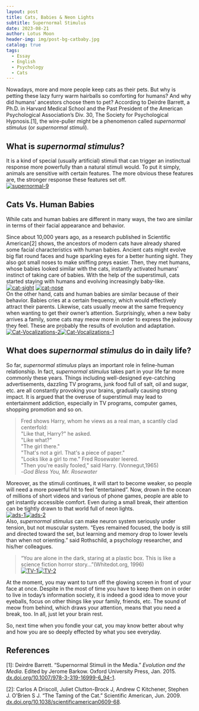 ```yaml
---
layout: post
title: Cats, Babies & Neon Lights
subtitle: Supernormal Stimulus
date: 2023-08-21
author: Lotus Moon
header-img: img/post-bg-catbaby.jpg
catalog: true
tags:
  - Essay
  - English
  - Psychology
  - Cats
---
```


Nowadays, more and more people keep cats as their pets. But why is petting these lazy furry warm hairballs so comforting for humans? And why did humans’ ancestors choose them to pet? According to Deirdre Barrett, a Ph.D. in Harvard Medical School and the Past President of the American Psychological Association’s Div. 30, The Society for Psychological Hypnosis.[1], the wire-puller might be a phenomenon called *supernormal stimulus* (or *supernormal stimuli*).

## What is *supernormal stimulus*?

It is a kind of special (usually artificial) stimuli that can trigger an instinctual response more powerfully than a natural stimuli would. To put it simply, animals are sensitive with certain features. The more obvious these features are, the stronger response these features set off.  
<a href="https://ibb.co/rf8wVZj"><img src="https://i.ibb.co/LhjZ3CF/supernormal-9.png" alt="supernormal-9" border="0"></a>

## Cats Vs. Human Babies

While cats and human babies are different in many ways, the two are similar in terms of their facial appearance and behavior.

Since about 10,000 years ago, as a research published in Scientific American[2] shows, the ancestors of modern cats have already shared some facial characteristics with human babies. Ancient cats might evolve big flat round faces and huge sparkling eyes for a better hunting sight. They also got small noses to make sniffing preys easier. Then, they met humans, whose babies looked similar with the cats, instantly activated humans’ instinct of taking care of babies. With the help of the superstimuli, cats started staying with humans and evolving increasingly baby-like.  
<a href="https://ibb.co/Q8VwJdt"><img src="https://i.ibb.co/vsWncYR/cat-sight.jpg" alt="cat-sight" border="0" style="display:inline"></a>
<a href="https://ibb.co/Nsstxz7"><img src="https://i.ibb.co/c11kJdx/cat-nose.jpg" alt="cat-nose" border="0" style="display:inline"></a>  
On the other hand, cats and human babies are similar because of their behavior. Babies cries at a certain frequency, which would effectively attract their parents. Likewise, cats usually meow at the same frequency when wanting to get their owner’s attention. Surprisingly, when a new baby arrives a family, some cats may meow more in order to express the jealousy they feel. These are probably the results of evolution and adaptation.  
<a href="https://ibb.co/ThM0SHX"><img src="https://i.ibb.co/6s0tx4h/Cat-Vocalizations-2.jpg" alt="Cat-Vocalizations-2" border="0" style="display:inline"></a><a href="https://ibb.co/FYqgmsX"><img src="https://i.ibb.co/pKrJbWQ/Cat-Vocalizations-1.jpg" alt="Cat-Vocalizations-1" border="0" style="display:inline"></a>

## What does *supernormal stimulus* do in daily life?

So far, *supernormal stimulus* plays an important role in feline-human relationship. In fact, *supernormal stimulus* takes part in your life far more commonly these years. Things including well-designed eye-catching advertisements, dazzling TV programs, junk food full of salt, oil and sugar, etc. are all constantly provoking your brains, gradually causing strong impact. It is argued that the overuse of superstimuli may lead to entertainment addiction, especially in TV programs, computer games, shopping promotion and so on.


> Fred shows Harry, whom he views as a real man, a scantily clad centerfold:  
> "Like that, Harry?" he asked.  
> "Like what?"  
> "The girl there."  
> "That's not a girl. That's a piece of paper."  
> "Looks like a girl to me." Fred Rosewater leered.  
> "Then you're easily fooled," said Harry. (Vonnegut,1965)  
> -*God Bless You, Mr. Rosewater*

Moreover, as the stimuli continues, it will start to become weaker, so people will need a more powerful hit to feel “entertained”. Now, drown in the ocean of millions of short videos and various of phone games, people are able to get instantly accessible comfort. Even during a small break, their attention can be tightly drawn to that world full of neon lights.  
<a href="https://ibb.co/LgTQHKr"><img src="https://i.ibb.co/GMZsNm9/ads-1.jpg" alt="ads-1" border="0" style="display:inline"></a><a href="https://ibb.co/pXdC3pK"><img src="https://i.ibb.co/zfZKSw2/ads-2.jpg" alt="ads-2" border="0" style="display:inline"></a>  
Also, *supernormal stimulus* can make neuron system seriously under tension, but not muscular system. “Eyes remained focused, the body is still and directed toward the set, but learning and memory drop to lower levels than when not orienting.” said Rothschild, a psychology researcher, and his/her colleagues.

>“You are alone in the dark, staring at a plastic box. This is like a science fiction horror story...”(Whitedot.org, 1996)  
<a href="https://ibb.co/dJ6fRJQ"><img src="https://i.ibb.co/1JK0kJ9/TV-1.jpg" alt="TV-1" border="0" style="display:inline"></a><a href="https://ibb.co/8rGYz2P"><img src="https://i.ibb.co/pfNhWZ4/TV-2.jpg" alt="TV-2" border="0" style="display:inline"></a>

At the moment, you may want to turn off the glowing screen in front of your face at once. Despite in the most of time you have to keep them on in order to live in today’s information society, it is indeed a good idea to move your eyeballs, focus on other things like your family, friends, etc. The sound of meow from behind, which draws your attention, means that you need a break, too. In all, just let your brain rest.

So, next time when you fondle your cat, you may know better about why and how you are so deeply effected by what you see everyday.

## References

<p class="text-muted">[1]: Deirdre Barrett. “Supernormal Stimuli in the Media.” <i>Evolution and the Media</i>. Edited by Jerome Barkow. Oxford University Press, Jan. 2015. <a href="http://dx.doi.org/10.1007/978-3-319-16999-6_94-1" target="_blank" alt="DOI-1">dx.doi.org/10.1007/978-3-319-16999-6_94-1</a>.</p>
<p class="text-muted">[2]: Carlos A Driscoll, Juliet Clutton-Brock J, Andrew C Kitchener, Stephen J. O'Brien S J. “The Taming of the Cat.” Scientific American, Jun. 2009. <a href="http://dx.doi.org/10.1038/scientificamerican0609-68" target="_blank" alt="DOI-2">dx.doi.org/10.1038/scientificamerican0609-68</a>.</p>